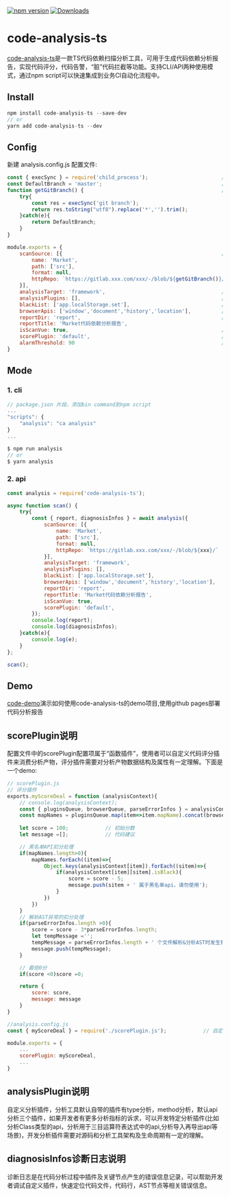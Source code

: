 [![npm version](https://badge.fury.io/js/code-analysis-ts.svg)](https://www.npmjs.com/package/code-analysis-ts)
[![Downloads](https://img.shields.io/npm/dm/code-analysis-ts.svg)](https://www.npmjs.com/package/code-analysis-ts)
# code-analysis-ts

[code-analysis-ts](https://www.npmjs.com/package/code-analysis-ts)是一款TS代码依赖扫描分析工具，可用于生成代码依赖分析报告，实现代码评分，代码告警，“脏”代码拦截等功能。支持CLI/API两种使用模式，通过npm script可以快速集成到业务CI自动化流程中。

## Install

```javascript
npm install code-analysis-ts --save-dev
// or
yarn add code-analysis-ts --dev    
```
## Config

新建 analysis.config.js 配置文件:
```javascript
const { execSync } = require('child_process');                        // 子进程操作
const DefaultBranch = 'master';                                       // 默认分支常量
function getGitBranch() {                                             // 获取当然分支
    try{
        const res = execSync('git branch');
        return res.toString("utf8").replace('*','').trim();
    }catch(e){
        return DefaultBranch;
    }
}

module.exports = {
    scanSource: [{                                                    // 必须，待扫描源码的配置信息
        name: 'Market',                                                    // 必填，项目名称
        path: ['src'],                                                     // 必填，需要扫描的文件路径（基准路径为配置文件所在路径）
        format: null,                                                      // 可选, 文件路径格式化函数,默认为null,一般不需要配置
        httpRepo: `https://gitlab.xxx.com/xxx/-/blob/${getGitBranch()}/`   // 可选，项目gitlab/github url的访问前缀，用于点击行信息跳转，不填则不跳转
    }],                                                                 
    analysisTarget: 'framework',                                      // 必须，要分析的目标依赖名
    analysisPlugins: [],                                              // 可选，自定义分析插件，默认为空数组，一般不需要配置
    blackList: ['app.localStorage.set'],                              // 可选，需要标记的黑名单api，默认为空数组
    browserApis: ['window','document','history','location'],          // 可选，要分析的BrowserApi，默认为空数组
    reportDir: 'report',                                              // 可选，生成代码分析报告的目录，默认为'report',不支持多级目录配置
    reportTitle: 'Market代码依赖分析报告',                               // 可选，分析报告标题，默认为'代码依赖分析报告'
    isScanVue: true,                                                  // 可选，是否要扫描分析vue中的ts代码，默认为false
    scorePlugin: 'default',                                           // 可选，评分插件: Function|'default'|null, default表示运行默认插件，默认为null表示不评分
    alarmThreshold: 90                                                // 可选，开启代码告警的阈值分数(0-100)，默认为null表示关闭告警逻辑 (CLI模式生效)
}
```
## Mode
### 1. cli

```javascript
// package.json 片段，添加bin command到npm script
...
"scripts": {
    "analysis": "ca analysis"
}
...

$ npm run analysis
// or
$ yarn analysis        
```
### 2. api

```javascript
const analysis = require('code-analysis-ts');

async function scan() {
    try{
        const { report, diagnosisInfos } = await analysis({
            scanSource: [{                                                    // 必须，待扫描源码的配置信息
                name: 'Market',                                                    // 必填，项目名称
                path: ['src'],                                                     // 必填，需要扫描的文件路径（基准路径为配置文件所在路径）
                format: null,                                                      // 可选, 文件路径格式化函数,默认为null,一般不需要配置
                httpRepo: `https://gitlab.xxx.com/xxx/-/blob/${xxx}/`              // 可选，项目gitlab/github url的访问前缀，用于点击行信息跳转，不填则不跳转
            }],                                                                 
            analysisTarget: 'framework',                                      // 必须，要分析的目标依赖名
            analysisPlugins: [],                                              // 可选，自定义分析插件，默认为空数组，一般不需要配置
            blackList: ['app.localStorage.set'],                              // 可选，需要标记的黑名单api，默认为空数组
            browserApis: ['window','document','history','location'],          // 可选，要分析的BrowserApi，默认为空数组
            reportDir: 'report',                                              // 可选，生成代码分析报告的目录，默认为'report',不支持多级目录配置
            reportTitle: 'Market代码依赖分析报告',                               // 可选，分析报告标题，默认为'代码依赖分析报告'
            isScanVue: true,                                                  // 可选，是否要扫描分析vue中的ts代码，默认为false
            scorePlugin: 'default',                                           // 可选，评分插件: Function|'default'|null, default表示运行默认插件，默认为null表示不评分
        });                                                                          
        console.log(report);
        console.log(diagnosisInfos);
    }catch(e){
        console.log(e);
    }
};

scan();
```
## Demo

[code-demo](https://github.com/liangxin199045/code-demo)演示如何使用code-analysis-ts的demo项目,使用github pages部署代码分析报告

## scorePlugin说明
配置文件中的scorePlugin配置项属于“函数插件”，使用者可以自定义代码评分插件来消费分析产物，评分插件需要对分析产物数据结构及属性有一定理解。下面是一个demo:
```javascript
// scorePlugin.js
// 评分插件
exports.myScoreDeal = function (analysisContext){
    // console.log(analysisContext);
    const { pluginsQueue, browserQueue, parseErrorInfos } = analysisContext;
    const mapNames = pluginsQueue.map(item=>item.mapName).concat(browserQueue.map(item=>item.mapName));
    
    let score = 100;            // 初始分数
    let message =[];            // 代码建议

    // 黑名单API扣分处理
    if(mapNames.length>0){
        mapNames.forEach((item)=>{
            Object.keys(analysisContext[item]).forEach((sitem)=>{
                if(analysisContext[item][sitem].isBlack){
                    score = score - 5;
                    message.push(sitem + ' 属于黑名单api，请勿使用');
                }
            })
        })
    }
    // 解析AST异常的扣分处理
    if(parseErrorInfos.length >0){
        score = score - 3*parseErrorInfos.length;
        let tempMessage ='';
        tempMessage = parseErrorInfos.length + ' 个文件解析&分析AST时发生错误，请修复';
        message.push(tempMessage);
    }

    // 最低0分
    if(score <0)score =0;

    return {
        score: score,
        message: message
    }
}

//analysis.config.js
const { myScoreDeal } = require('./scorePlugin.js');            // 自定义评分插件

module.exports = {
    ...
    scorePlugin: myScoreDeal,
    ...
}
```
## analysisPlugin说明
自定义分析插件，分析工具默认自带的插件有type分析，method分析，默认api分析三个插件，如果开发者有更多分析指标的诉求，可以开发特定分析插件(比如分析Class类型的api，分析用于三目运算符表达式中的api,分析导入再导出api等场景)，开发分析插件需要对源码和分析工具架构及生命周期有一定的理解。

## diagnosisInfos诊断日志说明
诊断日志是在代码分析过程中插件及关键节点产生的错误信息记录，可以帮助开发者调试自定义插件，快速定位代码文件，代码行，AST节点等相关错误信息。